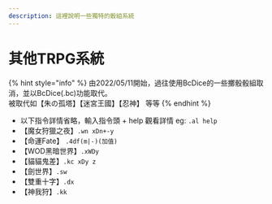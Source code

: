 ```yaml
---
description: 這裡說明一些獨特的骰組系統
---
```


# 其他TRPG系統

{% hint style="info" %}
由2022/05/11開始，過往使用BcDice的一些擲骰骰組取消，並以BcDice(.bc)功能取代。\
被取代如【朱の孤塔】【迷宮王國】【忍神】 等等
{% endhint %}

* 以下指令詳情省略，輸入指令頭 + help 觀看詳情 eg: `.al help`
* 【魔女狩獵之夜】`.wn xDn+-y`
* 【命運Fate】 `.4df(m|-)(加值)`
* 【WOD黑暗世界】`.xWDy`
* 【貓貓鬼差】`.kc xDy z`
* 【劍世界】`.sw`
* 【雙重十字】`.dx`
* 【神我狩】`.kk`

